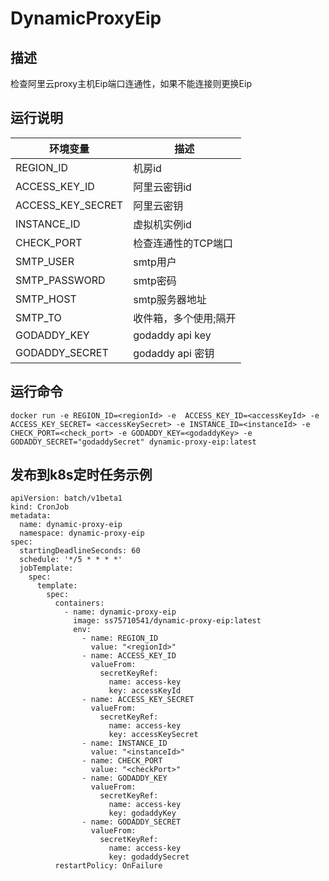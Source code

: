 # DynamicProxyEip


## 描述

检查阿里云proxy主机Eip端口连通性，如果不能连接则更换Eip

## 运行说明

环境变量|描述
-----|-----
REGION_ID | 机房id
ACCESS_KEY_ID| 阿里云密钥id
ACCESS_KEY_SECRET|阿里云密钥
INSTANCE_ID|虚拟机实例id
CHECK_PORT|检查连通性的TCP端口
SMTP_USER|smtp用户
SMTP_PASSWORD|smtp密码
SMTP_HOST|smtp服务器地址
SMTP_TO|收件箱，多个使用;隔开
GODADDY_KEY| godaddy api key
GODADDY_SECRET| godaddy api 密钥

## 运行命令

```
docker run -e REGION_ID=<regionId> -e  ACCESS_KEY_ID=<accessKeyId> -e ACCESS_KEY_SECRET= <accessKeySecret> -e INSTANCE_ID=<instanceId> -e CHECK_PORT=<check_port> -e GODADDY_KEY=<godaddyKey> -e GODADDY_SECRET="godaddySecret" dynamic-proxy-eip:latest
```

## 发布到k8s定时任务示例

```
apiVersion: batch/v1beta1
kind: CronJob
metadata:
  name: dynamic-proxy-eip
  namespace: dynamic-proxy-eip
spec:
  startingDeadlineSeconds: 60
  schedule: '*/5 * * * *'
  jobTemplate:
    spec:
      template:
        spec:
          containers:
            - name: dynamic-proxy-eip
              image: ss75710541/dynamic-proxy-eip:latest
              env:
                - name: REGION_ID
                  value: "<regionId>"
                - name: ACCESS_KEY_ID
                  valueFrom:
                    secretKeyRef:
                      name: access-key
                      key: accessKeyId
                - name: ACCESS_KEY_SECRET
                  valueFrom:
                    secretKeyRef:
                      name: access-key
                      key: accessKeySecret
                - name: INSTANCE_ID
                  value: "<instanceId>"
                - name: CHECK_PORT
                  value: "<checkPort>"
                - name: GODADDY_KEY
                  valueFrom:
                    secretKeyRef:
                      name: access-key
                      key: godaddyKey
                - name: GODADDY_SECRET
                  valueFrom:
                    secretKeyRef:
                      name: access-key
                      key: godaddySecret
          restartPolicy: OnFailure

```
